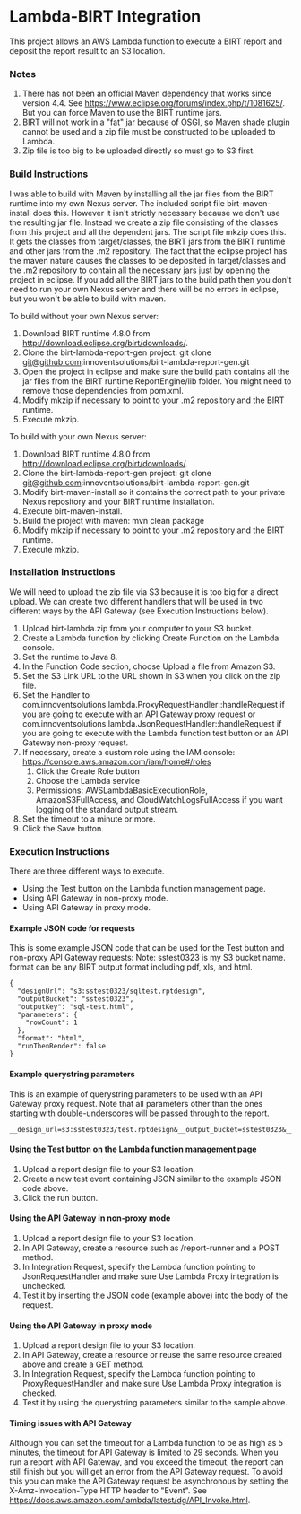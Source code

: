 # Lambda-BIRT Integration
This project allows an AWS Lambda function to execute a BIRT report and deposit the report result to an S3 location.
### Notes
1. There has not been an official Maven dependency that works since version 4.4.  See https://www.eclipse.org/forums/index.php/t/1081625/.  But you can force Maven to use the BIRT runtime jars.
1. BIRT will not work in a "fat" jar because of OSGI, so Maven shade plugin cannot be used and a zip file must be constructed to be uploaded to Lambda.
1. Zip file is too big to be uploaded directly so must go to S3 first.

### Build Instructions
I was able to build with Maven by installing all the jar files from the BIRT runtime into my own Nexus server.  The included script file birt-maven-install does this.  However it isn't strictly necessary because we don't use the resulting jar file.  Instead we create a zip file consisting of the classes from this project and all the dependent jars.  The script file mkzip does this.  It gets the classes from target/classes, the BIRT jars from the BIRT runtime and other jars from the .m2 repository.  The fact that the eclipse project has the maven nature causes the classes to be deposited in target/classes and the .m2 repository to contain all the necessary jars just by opening the project in eclipse.  If you add all the BIRT jars to the build path then you don't need to run your own Nexus server and there will be no errors in eclipse, but you won't be able to build with maven.

To build without your own Nexus server:
1. Download BIRT runtime 4.8.0 from http://download.eclipse.org/birt/downloads/.
1. Clone the birt-lambda-report-gen project: git clone git@github.com:innoventsolutions/birt-lambda-report-gen.git
1. Open the project in eclipse and make sure the build path contains all the jar files from the BIRT runtime ReportEngine/lib folder.  You might need to remove those dependencies from pom.xml.
1. Modify mkzip if necessary to point to your .m2 repository and the BIRT runtime.
1. Execute mkzip.

To build with your own Nexus server:
1. Download BIRT runtime 4.8.0 from http://download.eclipse.org/birt/downloads/.
1. Clone the birt-lambda-report-gen project: git clone git@github.com:innoventsolutions/birt-lambda-report-gen.git
1. Modify birt-maven-install so it contains the correct path to your private Nexus repository and your BIRT runtime installation.
1. Execute birt-maven-install.
1. Build the project with maven:  mvn clean package
1. Modify mkzip if necessary to point to your .m2 repository and the BIRT runtime.
1. Execute mkzip.

### Installation Instructions
We will need to upload the zip file via S3 because it is too big for a direct upload.
We can create two different handlers that will be used in two different ways by the API Gateway (see Execution Instructions below).
1. Upload birt-lambda.zip from your computer to your S3 bucket.
1. Create a Lambda function by clicking Create Function on the Lambda console.
1. Set the runtime to Java 8.
1. In the Function Code section, choose Upload a file from Amazon S3.
1. Set the S3 Link URL to the URL shown in S3 when you click on the zip file.
1. Set the Handler to com.innoventsolutions.lambda.ProxyRequestHandler::handleRequest if you are going to execute with an API Gateway proxy request or com.innoventsolutions.lambda.JsonRequestHandler::handleRequest if you are going to execute with the Lambda function test button or an API Gateway non-proxy request.
1. If necessary, create a custom role using the IAM console: https://console.aws.amazon.com/iam/home#/roles
   1. Click the Create Role button
   1. Choose the Lambda service
   1. Permissions: AWSLambdaBasicExecutionRole, AmazonS3FullAccess, and CloudWatchLogsFullAccess if you want logging of the standard output stream.
1. Set the timeout to a minute or more.
1. Click the Save button.

### Execution Instructions
There are three different ways to execute.
* Using the Test button on the Lambda function management page.
* Using API Gateway in non-proxy mode.
* Using API Gateway in proxy mode.

#### Example JSON code for requests
This is some example JSON code that can be used for the Test button and non-proxy API Gateway requests:
Note: sstest0323 is my S3 bucket name.  format can be any BIRT output format including pdf, xls, and html.

    {
      "designUrl": "s3:sstest0323/sqltest.rptdesign",
      "outputBucket": "sstest0323",
      "outputKey": "sql-test.html",
      "parameters": {
        "rowCount": 1
      },
      "format": "html",
      "runThenRender": false
    }

#### Example querystring parameters
This is an example of querystring parameters to be used with an API Gateway proxy request.  Note that all parameters other than the ones starting with double-underscores will be passed through to the report.

    __design_url=s3:sstest0323/test.rptdesign&__output_bucket=sstest0323&__output_key=test.pdf&rowCount=1&__format=pdf&__run_then_render=false

#### Using the Test button on the Lambda function management page
1. Upload a report design file to your S3 location.
1. Create a new test event containing JSON similar to the example JSON code above.
1. Click the run button.

#### Using the API Gateway in non-proxy mode
1. Upload a report design file to your S3 location.
1. In API Gateway, create a resource such as /report-runner and a POST method.
1. In Integration Request, specify the Lambda function pointing to JsonRequestHandler and make sure Use Lambda Proxy integration is unchecked.
1. Test it by inserting the JSON code (example above) into the body of the request.

#### Using the API Gateway in proxy mode
1. Upload a report design file to your S3 location.
1. In API Gateway, create a resource or reuse the same resource created above and create a GET method.
1. In Integration Request, specify the Lambda function pointing to ProxyRequestHandler and make sure Use Lambda Proxy integration is checked.
1. Test it by using the querystring parameters similar to the sample above.

#### Timing issues with API Gateway
Although you can set the timeout for a Lambda function to be as high as 5 minutes, the timeout for API Gateway is limited to 29 seconds.  When you run a report with API Gateway, and you exceed the timeout, the report can still finish but you will get an error from the API Gateway request.  To avoid this you can make the API Gateway request be asynchronous by setting the X-Amz-Invocation-Type HTTP header to "Event".  See https://docs.aws.amazon.com/lambda/latest/dg/API_Invoke.html.
